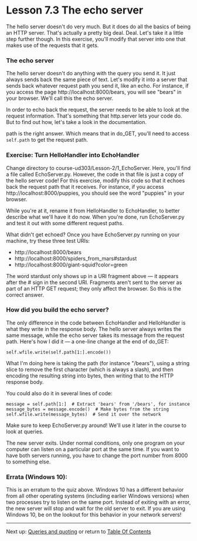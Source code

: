 # Lesson 7.3 The echo server

The hello server doesn't do very much. But it does do all the basics of being an HTTP server. That's actually a pretty big deal. Deal. Let's take it a little step further though. In this exercise, you'll modify that server into one that makes use of the requests that it gets.

### The echo server
The hello server doesn't do anything with the query you send it. It just always sends back the same piece of text. Let's modify it into a server that sends back whatever request path you send it, like an echo. For instance, if you access the page http://localhost:8000/bears, you will see "bears" in your browser. We'll call this the echo server.

In order to echo back the request, the server needs to be able to look at the request information. That's something that http.server lets your code do. But to find out how, let's take a look in the documentation.

path is the right answer. Which means that in do_GET, you'll need to access `self.path` to get the request path.

### Exercise: Turn HelloHandler into EchoHandler
Change directory to course-ud303/Lesson-2/1_EchoServer. Here, you'll find a file called EchoServer.py. However, the code in that file is just a copy of the hello server code! For this exercise, modify this code so that it echoes back the request path that it receives. For instance, if you access http://localhost:8000/puppies, you should see the word "puppies" in your browser.

While you're at it, rename it from HelloHandler to EchoHandler, to better describe what we'll have it do now. When you're done, run EchoServer.py and test it out with some different request paths.

What didn't get echoed?
Once you have EchoServer.py running on your machine, try these three test URIs:

- http://localhost:8000/bears
- http://localhost:8000/spiders_from_mars#stardust
- http://localhost:8000/giant-squid?color=green

The word stardust only shows up in a URI fragment above — it appears after the # sign in the second URI. Fragments aren't sent to the server as part of an HTTP GET request; they only affect the browser. So this is the correct answer.

### How did you build the echo server?
The only difference in the code between EchoHandler and HelloHandler is what they write in the response body. The hello server always writes the same message, while the echo server takes its message from the request path. Here's how I did it — a one-line change at the end of do_GET:
```
self.wfile.write(self.path[1:].encode())
```
What I'm doing here is taking the path (for instance "/bears"), using a string slice to remove the first character (which is always a slash), and then encoding the resulting string into bytes, then writing that to the HTTP response body.

You could also do it in several lines of code:
```
message = self.path[1:]  # Extract 'bears' from '/bears', for instance
message_bytes = message.encode()  # Make bytes from the string
self.wfile.write(message_bytes)  # Send it over the network
```
Make sure to keep EchoServer.py around! We'll use it later in the course to look at queries.

The new server exits. Under normal conditions, only one program on your computer can listen on a particular port at the same time. If you want to have both servers running, you have to change the port number from 8000 to something else.

### Errata (Windows 10):
This is an erratum to the quiz above. Windows 10 has a different behavior from all other operating systems (including earlier Windows versions) when two processes try to listen on the same port. Instead of exiting with an error, the new server will stop and wait for the old server to exit. If you are using Windows 10, be on the lookout for this behavior in your network servers!

- - -
Next up: [Queries and quoting](ND024_Part4_Lesson07_04.md) or return to [Table Of Contents](./ND024_TableOfContents.md)
